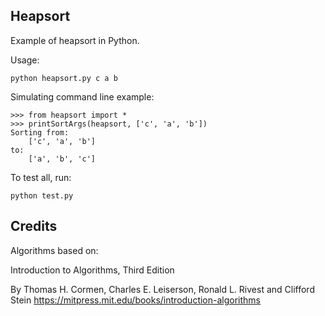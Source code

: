 ## Heapsort

Example of heapsort in Python.

Usage:

    python heapsort.py c a b

Simulating command line example:

    >>> from heapsort import *
    >>> printSortArgs(heapsort, ['c', 'a', 'b'])
    Sorting from:
        ['c', 'a', 'b']
    to:
        ['a', 'b', 'c']

To test all, run:

    python test.py


## Credits

Algorithms based on:

Introduction to Algorithms, Third Edition

By Thomas H. Cormen, Charles E. Leiserson, Ronald L. Rivest and Clifford Stein
<https://mitpress.mit.edu/books/introduction-algorithms>
